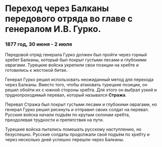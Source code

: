 # Переход через Балканы передового отряда во главе с генералом И.В. Гурко.
### 1877 год, 30 июня - 2 июля

Передовой отряд генерала Гурко должен был пройти через горный хребет Балканы, который был покрыт густыми лесами и глубокими оврагами. Турецкие войска укрепили свои позиции на хребте и готовились к жестокой битве.

Генерал Гурко решил использовать неожиданный метод для перехода через Балканы. Вместо того, чтобы атаковать турецкие позиции, он решил обойти их с южной стороны хребта. Для этого он выбрал узкий и труднопроходимый перевал, который назывался **Стража**.

Перевал Стража был покрыт густыми лесами и глубокими оврагами, но генерал Гурко решил рискнуть и отправил своих солдат на перевал. Русские войска начали подъём по крутым склонам хребта, преодолевая трудности и препятствия на пути.

Турецкие войска пытались помешать русскому наступлению, но безуспешно. Русские солдаты продолжали свой подъём по хребту и через несколько дней успешно перешли через Балканы.